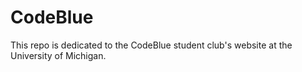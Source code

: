 CodeBlue
========
This repo is dedicated to the CodeBlue student club's website at the University of Michigan.
